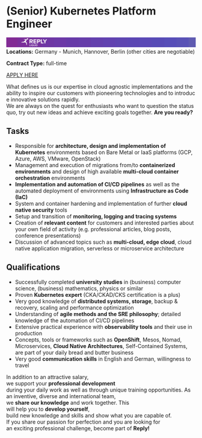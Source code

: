 # **(Senior) Kubernetes Platform Engineer**
![Liquid Reply](../media/LiquidReply.png)
**Locations:** Germany - Munich, Hannover, Berlin (other cities are negotiable)

**Contract Type:** full-time

[APPLY HERE](https://liquidreply.bamboohr.com/jobs/view.php?id=25&source=aWQ9MTQ%3D)

What defines us is our expertise in cloud agnostic implementations and the ability to inspire our customers with pioneering technologies and to introduce innovative solutions rapidly. We are always on the quest for enthusiasts who want to question the status quo, try out new ideas and achieve exciting goals together. **Are you ready?**


## **Tasks**
* Responsible for **architecture, design and implementation of Kubernetes** environments based on Bare Metal or IaaS platforms (GCP, Azure, AWS, VMware, OpenStack)  
* Management and execution of migrations from/to **containerized environments** and design of high available **multi-cloud container orchestration** environments  
* **Implementation and automation of CI/CD pipelines** as well as the automated deployment of environments using **Infrastructure as Code (IaC)** 
* System and container hardening and implementation of further **cloud native security** tools  
* Setup and transition of **monitoring, logging and tracing systems**  
* Creation of **relevant content** for customers and interested parties about your own field of activity (e.g. professional articles, blog posts, conference presentations)  
* Discussion of advanced topics such as **multi-cloud, edge cloud**, cloud native application migration, serverless or microservice architecture 

## **Qualifications**
* Successfully completed **university studies** in (business) computer science, (business) mathematics, physics or similar  
* Proven **Kubernetes expert** (CKA/CKAD/CKS certification is a plus)  
* Very good knowledge of **distributed systems, storage**, backup & recovery, scaling and performance optimization  
* Understanding of **agile methods and the SRE philosophy**; detailed knowledge of the automation of CI/CD pipelines  
* Extensive practical experience with **observability tools** and their use in production  
* Concepts, tools or frameworks such as **OpenShift**, Mesos, Nomad, Microservices, **Cloud Native Architectures**, Self-Contained Systems, are part of your daily bread and butter business  
* Very good **communication skills** in English and German, willingness to travel

In addition to an attractive salary, we support your **professional development** during your daily work as well as through unique training opportunities. As an inventive, diverse and international team, we **share our knowledge** and work together. This will help you to **develop yourself**, build new knowledge and skills and show what you are capable of. If you share our passion for perfection and you are looking for an exciting professional challenge, become part of **Reply!**